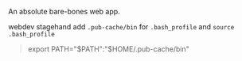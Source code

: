 An absolute bare-bones web app.

webdev stagehand 
add `.pub-cache/bin` for `.bash_profile` and `source .bash_profile`

> export PATH="$PATH":"$HOME/.pub-cache/bin"